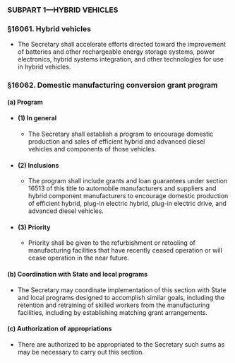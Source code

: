 ### SUBPART 1—HYBRID VEHICLES

### §16061. Hybrid vehicles
* The Secretary shall accelerate efforts directed toward the improvement of batteries and other rechargeable energy storage systems, power electronics, hybrid systems integration, and other technologies for use in hybrid vehicles.

### §16062. Domestic manufacturing conversion grant program
#### (a) Program
* #### (1) In general
  * The Secretary shall establish a program to encourage domestic production and sales of efficient hybrid and advanced diesel vehicles and components of those vehicles.

* #### (2) Inclusions
  * The program shall include grants and loan guarantees under section 16513 of this title to automobile manufacturers and suppliers and hybrid component manufacturers to encourage domestic production of efficient hybrid, plug-in electric hybrid, plug-in electric drive, and advanced diesel vehicles.

* #### (3) Priority
  * Priority shall be given to the refurbishment or retooling of manufacturing facilities that have recently ceased operation or will cease operation in the near future.

#### (b) Coordination with State and local programs
* The Secretary may coordinate implementation of this section with State and local programs designed to accomplish similar goals, including the retention and retraining of skilled workers from the manufacturing facilities, including by establishing matching grant arrangements.

#### (c) Authorization of appropriations
* There are authorized to be appropriated to the Secretary such sums as may be necessary to carry out this section.
